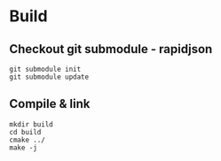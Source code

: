 # Build

## Checkout git submodule - rapidjson
```
git submodule init
git submodule update
```

## Compile & link
```
mkdir build
cd build
cmake ../
make -j
```
